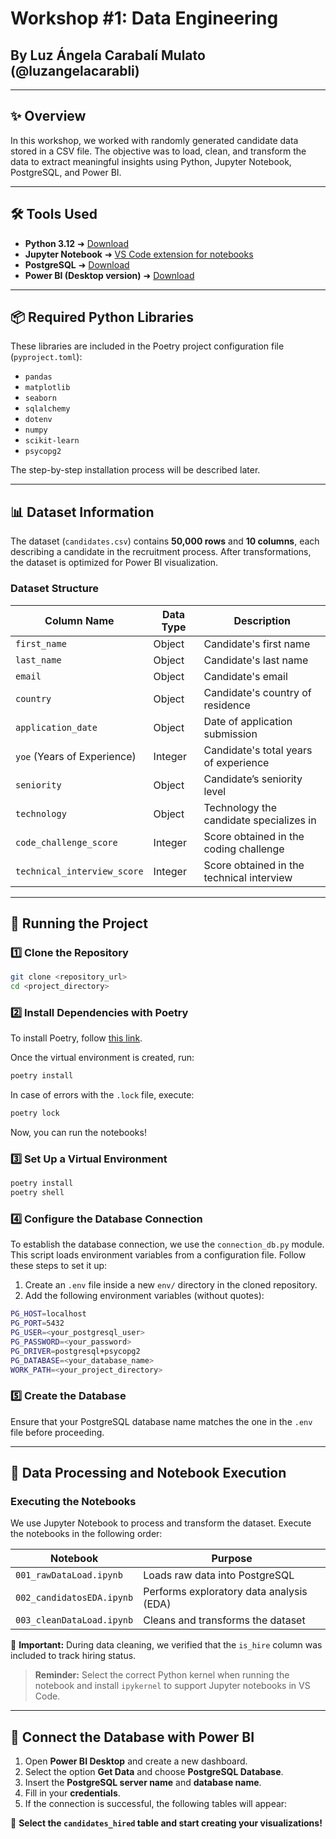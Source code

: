 # Workshop #1: Data Engineering

## By Luz Ángela Carabalí Mulato (@luzangelacarabli)

---

## ✨ Overview

In this workshop, we worked with randomly generated candidate data stored in a CSV file. The objective was to load, clean, and transform the data to extract meaningful insights using Python, Jupyter Notebook, PostgreSQL, and Power BI.

---

## 🛠 Tools Used

- **Python 3.12** ➜ [Download](https://www.python.org/downloads/)
- **Jupyter Notebook** ➜ [VS Code extension for notebooks](https://marketplace.visualstudio.com/items?itemName=ms-toolsai.jupyter)
- **PostgreSQL** ➜ [Download](https://www.postgresql.org/download/)
- **Power BI (Desktop version)** ➜ [Download](https://powerbi.microsoft.com/en-us/downloads/)

---

## 📦 Required Python Libraries

These libraries are included in the Poetry project configuration file (`pyproject.toml`):

- `pandas`
- `matplotlib`
- `seaborn`
- `sqlalchemy`
- `dotenv`
- `numpy`
- `scikit-learn`
- `psycopg2`

The step-by-step installation process will be described later.

---

## 📊 Dataset Information

The dataset (`candidates.csv`) contains **50,000 rows** and **10 columns**, each describing a candidate in the recruitment process. After transformations, the dataset is optimized for Power BI visualization.

### **Dataset Structure**

| Column Name               | Data Type | Description                                  |
|---------------------------|-----------|----------------------------------------------|
| `first_name`             | Object    | Candidate's first name                      |
| `last_name`              | Object    | Candidate's last name                       |
| `email`                  | Object    | Candidate's email                           |
| `country`                | Object    | Candidate's country of residence           |
| `application_date`       | Object    | Date of application submission             |
| `yoe` (Years of Experience) | Integer | Candidate's total years of experience      |
| `seniority`              | Object    | Candidate’s seniority level                |
| `technology`             | Object    | Technology the candidate specializes in    |
| `code_challenge_score`   | Integer   | Score obtained in the coding challenge     |
| `technical_interview_score` | Integer | Score obtained in the technical interview |

---

## 🚀 Running the Project

### 1️⃣ Clone the Repository

```sh
git clone <repository_url>
cd <project_directory>
```

### 2️⃣ Install Dependencies with Poetry

To install Poetry, follow [this link](https://python-poetry.org/docs/).

Once the virtual environment is created, run:

```sh
poetry install
```

In case of errors with the `.lock` file, execute:

```sh
poetry lock
```

Now, you can run the notebooks!

### 3️⃣ Set Up a Virtual Environment

```sh
poetry install
poetry shell
```

### 4️⃣ Configure the Database Connection

To establish the database connection, we use the `connection_db.py` module. This script loads environment variables from a configuration file. Follow these steps to set it up:

1. Create an `.env` file inside a new `env/` directory in the cloned repository.
2. Add the following environment variables (without quotes):

```sh
PG_HOST=localhost
PG_PORT=5432
PG_USER=<your_postgresql_user>
PG_PASSWORD=<your_password>
PG_DRIVER=postgresql+psycopg2
PG_DATABASE=<your_database_name>
WORK_PATH=<your_project_directory>
```

### 5️⃣ Create the Database

Ensure that your PostgreSQL database name matches the one in the `.env` file before proceeding.

---

## 📝 Data Processing and Notebook Execution

### **Executing the Notebooks**

We use Jupyter Notebook to process and transform the dataset. Execute the notebooks in the following order:

| Notebook                  | Purpose                                      |
|---------------------------|----------------------------------------------|
| `001_rawDataLoad.ipynb`   | Loads raw data into PostgreSQL              |
| `002_candidatosEDA.ipynb` | Performs exploratory data analysis (EDA)    |
| `003_cleanDataLoad.ipynb` | Cleans and transforms the dataset           |

📌 **Important:** During data cleaning, we verified that the `is_hire` column was included to track hiring status.

> **Reminder:** Select the correct Python kernel when running the notebook and install `ipykernel` to support Jupyter notebooks in VS Code.

---

## 🔗 Connect the Database with Power BI

1. Open **Power BI Desktop** and create a new dashboard.
2. Select the option **Get Data** and choose **PostgreSQL Database**.
3. Insert the **PostgreSQL server name** and **database name**.
4. Fill in your **credentials**.
5. If the connection is successful, the following tables will appear:

🎯 **Select the `candidates_hired` table and start creating your visualizations!**

